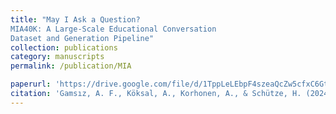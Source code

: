```yaml
---
title: "May I Ask a Question?
MIA40K: A Large-Scale Educational Conversation
Dataset and Generation Pipeline"
collection: publications
category: manuscripts
permalink: /publication/MIA

paperurl: 'https://drive.google.com/file/d/1TppLeLEbpF4szeaQcZw5cfxC6GtJq_WU/view?usp=sharing'
citation: 'Gamsız, A. F., Köksal, A., Korhonen, A., & Schütze, H. (2024). May I Ask a Question? MIA40K: A Large-Scale Educational Conversation Dataset and Generation Pipeline [Work in progress]'
---
```

